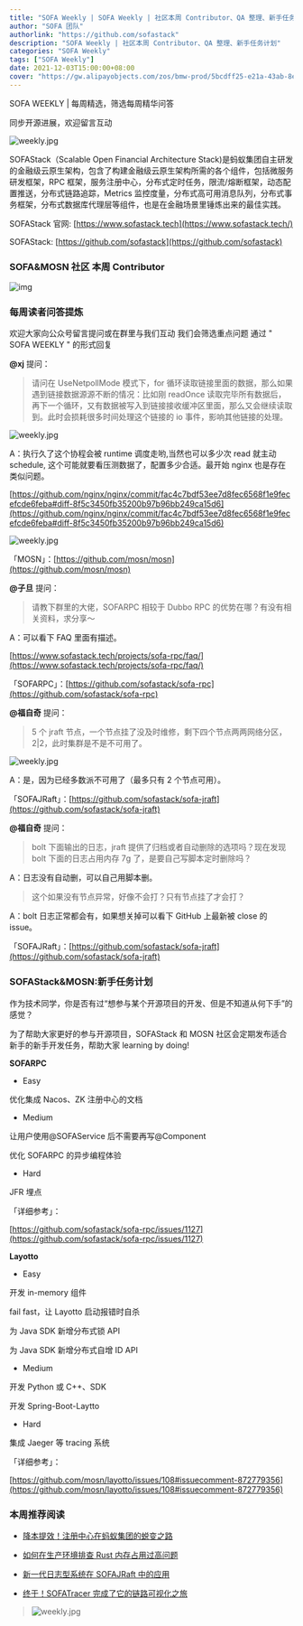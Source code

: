 ```yaml
---
title: "SOFA Weekly | SOFA Weekly | 社区本周 Contributor、QA 整理、新手任务计划"
author: "SOFA 团队"
authorlink: "https://github.com/sofastack"
description: "SOFA Weekly | 社区本周 Contributor、QA 整理、新手任务计划"
categories: "SOFA Weekly"
tags: ["SOFA Weekly"]
date: 2021-12-03T15:00:00+08:00
cover: "https://gw.alipayobjects.com/zos/bmw-prod/5bcdff25-e21a-43ab-8e34-04305cd379ae.webp"
---
```


SOFA WEEKLY | 每周精选，筛选每周精华问答

同步开源进展，欢迎留言互动

![weekly.jpg](https://gw.alipayobjects.com/zos/bmw-prod/5bcdff25-e21a-43ab-8e34-04305cd379ae.webp)

SOFAStack（Scalable Open Financial Architecture Stack)是蚂蚁集团自主研发的金融级云原生架构，包含了构建金融级云原生架构所需的各个组件，包括微服务研发框架，RPC 框架，服务注册中心，分布式定时任务，限流/熔断框架，动态配置推送，分布式链路追踪，Metrics 监控度量，分布式高可用消息队列，分布式事务框架，分布式数据库代理层等组件，也是在金融场景里锤炼出来的最佳实践。

SOFAStack 官网: [https://www.sofastack.tech](https://www.sofastack.tech/)

SOFAStack: [https://github.com/sofastack](https://github.com/sofastack)

### SOFA&MOSN 社区 本周 Contributor

![img](https://gw.alipayobjects.com/mdn/rms_1c90e8/afts/img/A*BY4ISKHcjWcAAAAAAAAAAAAAARQnAQ)

### 每周读者问答提炼

欢迎大家向公众号留言提问或在群里与我们互动
我们会筛选重点问题
通过 " SOFA WEEKLY " 的形式回复

**@xj** 提问：

>请问在 UseNetpollMode 模式下，for 循环读取链接里面的数据，那么如果遇到链接数据源源不断的情况：比如刚 readOnce 读取完毕所有数据后，再下一个循环，又有数据被写入到链接接收缓冲区里面，那么又会继续读取到。此时会损耗很多时间处理这个链接的 io 事件，影响其他链接的处理。

![weekly.jpg](https://gw.alipayobjects.com/mdn/rms_1c90e8/afts/img/A*YfEIQbl7Tn4AAAAAAAAAAAAAARQnAQ)

A：执行久了这个协程会被 runtime 调度走哟,当然也可以多少次 read 就主动 schedule, 这个可能就要看压测数据了，配置多少合适。最开始 nginx 也是存在类似问题。

[https://github.com/nginx/nginx/commit/fac4c7bdf53ee7d8fec6568f1e9fecefcde6feba#diff-8f5c3450fb35200b97b96bb249ca15d6](https://github.com/nginx/nginx/commit/fac4c7bdf53ee7d8fec6568f1e9fecefcde6feba#diff-8f5c3450fb35200b97b96bb249ca15d6)

![weekly.jpg](https://gw.alipayobjects.com/mdn/rms_1c90e8/afts/img/A*jCGgSJhkOsMAAAAAAAAAAAAAARQnAQ)

「MOSN」：[https://github.com/mosn/mosn](https://github.com/mosn/mosn)

**@子旦** 提问：

>请教下群里的大佬，SOFARPC 相较于 Dubbo RPC 的优势在哪？有没有相关资料，求分享～

A：可以看下 FAQ 里面有描述。

[https://www.sofastack.tech/projects/sofa-rpc/faq/](https://www.sofastack.tech/projects/sofa-rpc/faq/)

「SOFARPC」：[https://github.com/sofastack/sofa-rpc](https://github.com/sofastack/sofa-rpc)

**@福自奇** 提问：

>5 个 jraft 节点，一个节点挂了没及时维修，剩下四个节点两两网络分区，2|2，此时集群是不是不可用了。

![weekly.jpg](https://gw.alipayobjects.com/mdn/rms_1c90e8/afts/img/A*JvpqR4IPBZUAAAAAAAAAAAAAARQnAQ)

A：是，因为已经多数派不可用了（最多只有 2 个节点可用）。

「SOFAJRaft」：[https://github.com/sofastack/sofa-jraft](https://github.com/sofastack/sofa-jraft)

**@福自奇** 提问：

>bolt 下面输出的日志，jraft 提供了归档或者自动删除的选项吗？现在发现 bolt 下面的日志占用内存 7g 了，是要自己写脚本定时删除吗？

A：日志没有自动删，可以自己用脚本删。

>这个如果没有节点异常，好像不会打？只有节点挂了才会打？

A：bolt 日志正常都会有，如果想关掉可以看下 GitHub 上最新被 close 的 issue。

「SOFAJRaft」：[https://github.com/sofastack/sofa-jraft](https://github.com/sofastack/sofa-jraft)

### SOFAStack&MOSN:新手任务计划

作为技术同学，你是否有过“想参与某个开源项目的开发、但是不知道从何下手”的感觉？

为了帮助大家更好的参与开源项目，SOFAStack 和 MOSN 社区会定期发布适合新手的新手开发任务，帮助大家 learning by doing!

**SOFARPC**

- Easy

优化集成 Nacos、ZK 注册中心的文档

- Medium

让用户使用@SOFAService 后不需要再写@Component

优化 SOFARPC 的异步编程体验

- Hard

JFR 埋点

「详细参考」：

[https://github.com/sofastack/sofa-rpc/issues/1127](https://github.com/sofastack/sofa-rpc/issues/1127)

**Layotto**

- Easy

开发 in-memory 组件

fail fast，让 Layotto 启动报错时自杀

为 Java SDK 新增分布式锁 API

为 Java SDK 新增分布式自增 ID API

- Medium

开发 Python 或 C++、SDK

开发 Spring-Boot-Laytto

- Hard

集成 Jaeger 等 tracing 系统

「详细参考」：

[https://github.com/mosn/layotto/issues/108#issuecomment-872779356](https://github.com/mosn/layotto/issues/108#issuecomment-872779356)

### 本周推荐阅读 

- [降本提效！注册中心在蚂蚁集团的蜕变之路](https://mp.weixin.qq.com/s?__biz=MzUzMzU5Mjc1Nw==&mid=2247498209&idx=1&sn=7dbfd98e922d938ffce24986945badef&chksm=faa3163bcdd49f2d3b5dd6458a3e7ef9f67819d8a1b5b1cbb3d10ab3b7cda12dd7a3d2971a9e&scene=21#wechat_redirect)

- [如何在生产环境排查 Rust 内存占用过高问题](https://mp.weixin.qq.com/s?__biz=MzUzMzU5Mjc1Nw==&mid=2247497371&idx=1&sn=8b98f9a7dad0ac99d77c45d12db626be&chksm=faa31941cdd49057ec6aa23b5541e0b1ce49574808f55068a0b3c0bc829ef281c47cfba53f59&scene=21)

- [新一代日志型系统在 SOFAJRaft 中的应用](https://mp.weixin.qq.com/s?__biz=MzUzMzU5Mjc1Nw==&mid=2247497065&idx=1&sn=41cc54dbca1f9bb1d2e50dbd181f062d&chksm=faa31ab3cdd493a52bac26736b2d66c9fcda77c6591048ae758f9663ded0a1a068947a8488ab&scene=21)

- [终于！SOFATracer 完成了它的链路可视化之旅](https://mp.weixin.qq.com/s?__biz=MzUzMzU5Mjc1Nw==&mid=2247496554&idx=1&sn=b6c292ee9b983a2344f2929390fe15c4&chksm=faa31cb0cdd495a6770720e631ff338e435998f294145da18c04bf34b82e49d2f028687cad7f&scene=21)

>![weekly.jpg](https://gw.alipayobjects.com/mdn/rms_1c90e8/afts/img/A*7h5NRow08IQAAAAAAAAAAAAAARQnAQ)
